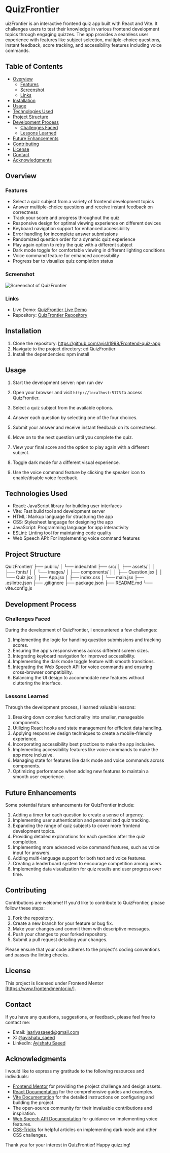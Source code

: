 # QuizFrontier

uizFrontier is an interactive frontend quiz app built with React and Vite. It challenges users to test their knowledge in various frontend development topics through engaging quizzes. The app provides a seamless user experience with features like subject selection, multiple-choice questions, instant feedback, score tracking, and accessibility features including voice commands.

## Table of Contents

- [Overview](#overview)
  - [Features](#features)
  - [Screenshot](#screenshot)
  - [Links](#links)
- [Installation](#installation)
- [Usage](#usage)
- [Technologies Used](#technologies-used)
- [Project Structure](#project-structure)
- [Development Process](#development-process)
  - [Challenges Faced](#challenges-faced)
  - [Lessons Learned](#lessons-learned)
- [Future Enhancements](#future-enhancements)
- [Contributing](#contributing)
- [License](#license)
- [Contact](#contact)
- [Acknowledgments](#acknowledgments)

## Overview

### Features

- Select a quiz subject from a variety of frontend development topics
- Answer multiple-choice questions and receive instant feedback on correctness
- Track your score and progress throughout the quiz
- Responsive design for optimal viewing experience on different devices
- Keyboard navigation support for enhanced accessibility
- Error handling for incomplete answer submissions
- Randomized question order for a dynamic quiz experience
- Play again option to retry the quiz with a different subject
- Dark mode toggle for comfortable viewing in different lighting conditions
- Voice command feature for enhanced accessibility
- Progress bar to visualize quiz completion status

### Screenshot

![Screenshot of QuizFrontier](./Screenshot_QuizFrontier.jpeg)

### Links

- Live Demo: [QuizFrontier Live Demo](https://quizfrontier-by-ayisha.vercel.app/)
- Repository: [QuizFrontier Repository](https://github.com/ayish1998/Frontend-quiz-app)

## Installation

1. Clone the repository:
   https://github.com/ayish1998/Frontend-quiz-app
2. Navigate to the project directory:
   cd QuizFrontier
3. Install the dependencies:
   npm install

## Usage

1. Start the development server:
   npm run dev
2. Open your browser and visit `http://localhost:5173` to access QuizFrontier.

3. Select a quiz subject from the available options.

4. Answer each question by selecting one of the four choices.

5. Submit your answer and receive instant feedback on its correctness.

6. Move on to the next question until you complete the quiz.

7. View your final score and the option to play again with a different subject.
8. Toggle dark mode for a different visual experience.
9. Use the voice command feature by clicking the speaker icon to enable/disable voice feedback.

## Technologies Used

- React: JavaScript library for building user interfaces
- Vite: Fast build tool and development server
- HTML: Markup language for structuring the app
- CSS: Stylesheet language for designing the app
- JavaScript: Programming language for app interactivity
- ESLint: Linting tool for maintaining code quality
- Web Speech API: For implementing voice command features

## Project Structure

QuizFrontier/
├── public/
│ └── index.html
├── src/
│ ├── assets/
│ │ ├── fonts/
│ │ └── images/
│ ├── components/
│ │ ├── Question.jsx
│ │ └── Quiz.jsx
│ ├── App.jsx
│ ├── index.css
│ └── main.jsx
├── .eslintrc.json
├── .gitignore
├── package.json
├── README.md
└── vite.config.js

## Development Process

### Challenges Faced

During the development of QuizFrontier, I encountered a few challenges:

1. Implementing the logic for handling question submissions and tracking scores.
2. Ensuring the app's responsiveness across different screen sizes.
3. Integrating keyboard navigation for improved accessibility.
4. Implementing the dark mode toggle feature with smooth transitions.
5. Integrating the Web Speech API for voice commands and ensuring cross-browser compatibility.
6. Balancing the UI design to accommodate new features without cluttering the interface.

### Lessons Learned

Through the development process, I learned valuable lessons:

1. Breaking down complex functionality into smaller, manageable components.
2. Utilizing React hooks and state management for efficient data handling.
3. Applying responsive design techniques to create a mobile-friendly experience.
4. Incorporating accessibility best practices to make the app inclusive.
5. Implementing accessibility features like voice commands to make the app more inclusive.
6. Managing state for features like dark mode and voice commands across components.
7. Optimizing performance when adding new features to maintain a smooth user experience.

## Future Enhancements

Some potential future enhancements for QuizFrontier include:

1. Adding a timer for each question to create a sense of urgency.
2. Implementing user authentication and personalized quiz tracking.
3. Expanding the range of quiz subjects to cover more frontend development topics.
4. Providing detailed explanations for each question after the quiz completion.
5. Implementing more advanced voice command features, such as voice input for answers.
6. Adding multi-language support for both text and voice features.
7. Creating a leaderboard system to encourage competition among users.
8. Implementing data visualization for quiz results and user progress over time.

## Contributing

Contributions are welcome! If you'd like to contribute to QuizFrontier, please follow these steps:

1. Fork the repository.
2. Create a new branch for your feature or bug fix.
3. Make your changes and commit them with descriptive messages.
4. Push your changes to your forked repository.
5. Submit a pull request detailing your changes.

Please ensure that your code adheres to the project's coding conventions and passes the linting checks.

## License

This project is licensed under Frontend Mentor [https://www.frontendmentor.io/].

## Contact

If you have any questions, suggestions, or feedback, please feel free to contact me:

- Email: laariyasaeed@gmail.com
- X: [@ayishatu_saeed](https://x.com/ayishatu_saeed)
- LinkedIn: [Ayishatu Saeed](https://www.linkedin.com/in/ayishatu-saeed-6b942a200/)

## Acknowledgments

I would like to express my gratitude to the following resources and individuals:

- [Frontend Mentor](https://www.frontendmentor.io/) for providing the project challenge and design assets.
- [React Documentation](https://reactjs.org/) for the comprehensive guides and examples.
- [Vite Documentation](https://vitejs.dev/) for the detailed instructions on configuring and building the project.
- The open-source community for their invaluable contributions and inspiration.
- [Web Speech API Documentation](https://developer.mozilla.org/en-US/docs/Web/API/Web_Speech_API) for guidance on implementing voice features.
- [CSS-Tricks](https://css-tricks.com/) for helpful articles on implementing dark mode and other CSS challenges.


Thank you for your interest in QuizFrontier! Happy quizzing!
